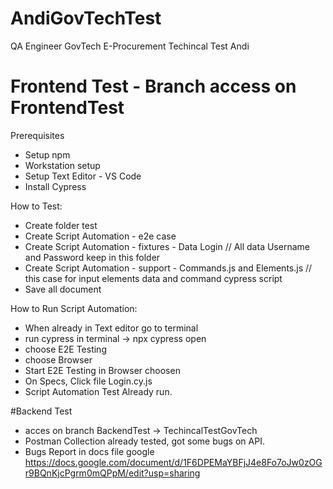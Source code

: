 # AndiGovTechTest
QA Engineer GovTech E-Procurement Techincal Test Andi

# Frontend Test - Branch access on FrontendTest
Prerequisites
  - Setup npm
  - Workstation setup
  - Setup Text Editor - VS Code
  - Install Cypress


How to Test:
  - Create folder test
  - Create Script Automation - e2e case
  - Create Script Automation - fixtures - Data Login // All data Username and Password keep in this folder
  - Create Script Automation - support - Commands.js and Elements.js // this case for input elements data and command cypress script
  - Save all document

How to Run Script Automation:
  - When already in Text editor go to terminal
  - run cypress in terminal -> npx cypress open
  - choose E2E Testing
  - choose Browser 
  - Start E2E Testing in Browser choosen
  - On Specs, Click file Login.cy.js
  - Script Automation Test Already run.


#Backend Test
- acces on branch BackendTest -> TechincalTestGovTech
- Postman Collection already tested, got some bugs on API.
- Bugs Report in docs file google https://docs.google.com/document/d/1F6DPEMaYBFjJ4e8Fo7oJw0zOGr9BQnKjcPgrm0mQPpM/edit?usp=sharing

